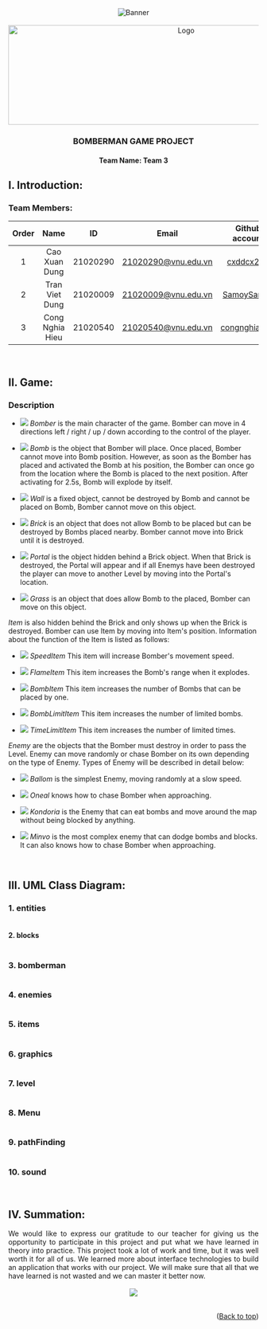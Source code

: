 <div id="top" align="center">
<img src="res/images/DemoBackground.gif" alt="Banner">
</div>



<!-- PROJECT LOGO -->
<br />
<div align="center">
  <a href="https://github.com/SamoySamoy/bomberman-uet">
    <img src="res/images/logo3.png" alt="Logo" width="700" height="200">
  </a>
<h3 align="center">BOMBERMAN GAME PROJECT</h3>
<h4 align="center">Team Name: Team 3</h4>
</div>


<!-- ABOUT THE PROJECT -->

## I. Introduction<a name="Introduction"></a>:

### Team Members:

| Order |         Name          |     ID      |            Email            |                       Github account                                                     |
| :---: | :-------------------: | :---------: | :-------------------------: | :---------------------------------------------------------: |
|   1   | Cao Xuan Dung         | 21020290    |   21020290@vnu.edu.vn       |          [cxddcx271](https://github.com/cxddcx271)          | 
|   2   | Tran Viet Dung        | 21020009    |   21020009@vnu.edu.vn       |          [SamoySamoy](https://github.com/SamoySamoy)        |
|   3   | Cong Nghia Hieu       | 21020540    |   21020540@vnu.edu.vn       |          [congnghiahieu](https://github.com/congnghiahieu)  |      

<!-- Game -->
<br/>

## II. Game<a name="Game"></a>:
### Description

- ![](res/sprites/player_down.png) *Bomber* is the main character of the game. Bomber can move in 4 directions left / right / up / down according to the control of the player. 

- ![](res/sprites/bomb.png) *Bomb* is the object that Bomber will place. Once placed, Bomber cannot move into Bomb position. However, as soon as the Bomber has placed and activated the Bomb at his position, the Bomber can once go from the location where the Bomb is placed to the next position. After activating for 2.5s, Bomb will explode by itself.

- ![](res/sprites/wall.png) *Wall* is a fixed object, cannot be destroyed by Bomb and cannot be placed on Bomb, Bomber cannot move on this object.

- ![](res/sprites/brick.png) *Brick* is an object that does not allow Bomb to be placed but can be destroyed by Bombs placed nearby. Bomber cannot move into Brick until it is destroyed.

- ![](res/sprites/portal.png) *Portal* is the object hidden behind a Brick object. When that Brick is destroyed, the Portal will appear and if all Enemys have been destroyed the player can move to another Level by moving into the Portal's location.

- ![](res/sprites/grass.png)  *Grass* is an object that does allow Bomb to the placed, Bomber can move on this object.

*Item* is also hidden behind the Brick and only shows up when the Brick is destroyed. Bomber can use Item by moving into Item's position. Information about the function of the Item is listed as follows:
- ![](res/sprites/powerup_speed.png) *SpeedItem* This item will increase Bomber's movement speed.

- ![](res/sprites/powerup_flames.png) *FlameItem* This item increases the Bomb's range when it explodes.

- ![](res/sprites/powerup_bombs.png) *BombItem* This item increases the number of Bombs that can be placed by one.

- ![](res/sprites/powerup_flamepass.png) *BombLimitItem* This item increases the number of limited bombs.

- ![](res/sprites/powerup_detonator.png) *TimeLimitItem* This item increases the number of limited times.

*Enemy* are the objects that the Bomber must destroy in order to pass the Level. Enemy can move randomly or chase Bomber on its own depending on the type of Enemy. Types of Enemy will be described in detail below:

- ![](res/sprites/balloom_dead.png) *Ballom* is the simplest Enemy, moving randomly at a slow speed.

- ![](res/sprites/oneal_dead.png) *Oneal* knows how to chase Bomber when approaching.

- ![](res/sprites/kondoria_dead.png) *Kondoria* is the Enemy that can eat bombs and move around the map without being blocked by anything.

- ![](res/sprites/minvo_dead.png) *Minvo* is the most complex enemy that can dodge bombs and blocks. It can also knows how to chase Bomber when approaching.
<br/>

## III. UML Class Diagram<a name="UML-class-diagram"></a>:

<div>
    <h3>1. entities</h3>
    <div align="center">
        <img src="res/UML/entities.png" alt="">
    </div>
    <h4>2. blocks</h4>
    <div align="center">
        <img src="res/UML/blocks.png" alt="">
    </div>
    <h3>3. bomberman</h3>
    <div align="center">
        <img src="res/UML/bomberman.png" alt="">
    </div>
    <h3>4. enemies</h3>
    <div align="center">
        <img src="res/UML/enemies.png" alt="">
    </div>
    <h3>5. items</h3>
    <div align="center">
        <img src="res/UML/items.png" alt="">
    </div>
    <h3>6. graphics</h3>
    <div align="center">
        <img src="res/UML/graphics.png" alt="">
    </div>
	<h3>7. level</h3>
    <div align="center">
        <img src="res/UML/level.png" alt="">
    </div>
	<h3>8. Menu </h3>
    <div align="center">
        <img src="res/UML/menu.png" alt="">
    </div>
	<h3>9. pathFinding</h3>
    <div align="center">
        <img src="res/UML/pathFinding.png" alt="">
    </div>
	<h3>10. sound</h3>
    <div align="center">
        <img src="res/UML/sound.png" alt="">
    </div>
</div>

<br />

## IV. Summation<a name="Summation"></a>:

<div style = "text-align: justify">
We would like to express our gratitude to our teacher for giving us the opportunity to participate in this project
and put what we have learned in theory into practice. This project took a lot of work and time, but it was well worth it 
for all of us. We learned more about interface technologies to build an application that works with our project. 
We will make sure that all that we have learned is not wasted and we can master it better now.
</div>

<br/>
	<div align="center">
        <img src="res/images/thanks.gif">
    </div>
<br/>


<p align="right">(<a href="#top">Back to top</a>)</p>

